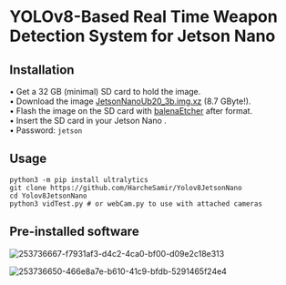 # YOLOv8-Based Real Time Weapon Detection System for Jetson Nano 



## Installation
• Get a 32 GB (minimal) SD card to hold the image.  
• Download the image [JetsonNanoUb20_3b.img.xz](https://ln5.sync.com/dl/403a73c60/bqppm39m-mh4qippt-u5mhyyfi-nnma8c4t/view/default/14418794280004) (8.7 GByte!).  
• Flash the image on the SD card with [balenaEtcher](https://etcher.balena.io/) after format.  
• Insert the SD card in your Jetson Nano .  
• Password: `jetson`



## Usage
```terminal
python3 -m pip install ultralytics
git clone https://github.com/HarcheSamir/Yolov8JetsonNano
cd Yolov8JetsonNano
python3 vidTest.py # or webCam.py to use with attached cameras
```  

## Pre-installed software

![253736667-f7931af3-d4c2-4ca0-bf00-d09e2c18e313](https://github.com/HarcheSamir/Yolov8JetsonNano/assets/100028544/ca0f9d26-2495-4f59-bb31-0f12a50425db)




![253736650-466e8a7e-b610-41c9-bfdb-5291465f24e4](https://github.com/HarcheSamir/Yolov8JetsonNano/assets/100028544/9745af68-5cc1-4e97-89bc-287841295c12)

